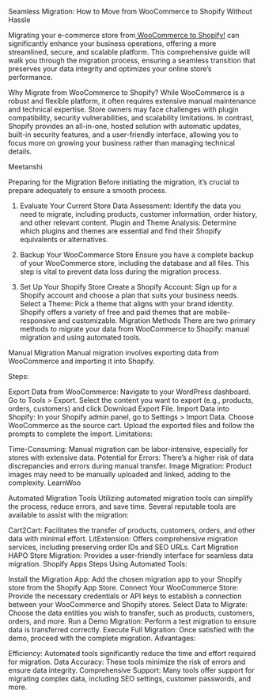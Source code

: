 Seamless Migration: How to Move from WooCommerce to Shopify Without Hassle

Migrating your e-commerce store from<a href="https://oyecommerz.com/services/woocommerce-to-shopify-migration/"> WooCommerce to Shopify!</a> can significantly enhance your business operations, offering a more streamlined, secure, and scalable platform. This comprehensive guide will walk you through the migration process, ensuring a seamless transition that preserves your data integrity and optimizes your online store’s performance.




Why Migrate from WooCommerce to Shopify?
While WooCommerce is a robust and flexible platform, it often requires extensive manual maintenance and technical expertise. Store owners may face challenges with plugin compatibility, security vulnerabilities, and scalability limitations. In contrast, Shopify provides an all-in-one, hosted solution with automatic updates, built-in security features, and a user-friendly interface, allowing you to focus more on growing your business rather than managing technical details.

Meetanshi

Preparing for the Migration
Before initiating the migration, it’s crucial to prepare adequately to ensure a smooth process.

1. Evaluate Your Current Store
Data Assessment: Identify the data you need to migrate, including products, customer information, order history, and other relevant content.
Plugin and Theme Analysis: Determine which plugins and themes are essential and find their Shopify equivalents or alternatives.
2. Backup Your WooCommerce Store
Ensure you have a complete backup of your WooCommerce store, including the database and all files. This step is vital to prevent data loss during the migration process.

3. Set Up Your Shopify Store
Create a Shopify Account: Sign up for a Shopify account and choose a plan that suits your business needs.
Select a Theme: Pick a theme that aligns with your brand identity. Shopify offers a variety of free and paid themes that are mobile-responsive and customizable.
Migration Methods
There are two primary methods to migrate your data from WooCommerce to Shopify: manual migration and using automated tools.

Manual Migration
Manual migration involves exporting data from WooCommerce and importing it into Shopify.

Steps:

Export Data from WooCommerce:
Navigate to your WordPress dashboard.
Go to Tools > Export.
Select the content you want to export (e.g., products, orders, customers) and click Download Export File.
Import Data into Shopify:
In your Shopify admin panel, go to Settings > Import Data.
Choose WooCommerce as the source cart.
Upload the exported files and follow the prompts to complete the import.
Limitations:

Time-Consuming: Manual migration can be labor-intensive, especially for stores with extensive data.
Potential for Errors: There’s a higher risk of data discrepancies and errors during manual transfer.
Image Migration: Product images may need to be manually uploaded and linked, adding to the complexity.
LearnWoo

Automated Migration Tools
Utilizing automated migration tools can simplify the process, reduce errors, and save time. Several reputable tools are available to assist with the migration:

Cart2Cart: Facilitates the transfer of products, customers, orders, and other data with minimal effort.
LitExtension: Offers comprehensive migration services, including preserving order IDs and SEO URLs.
Cart Migration
HAPO Store Migration: Provides a user-friendly interface for seamless data migration.
Shopify Apps
Steps Using Automated Tools:

Install the Migration App: Add the chosen migration app to your Shopify store from the Shopify App Store.
Connect Your WooCommerce Store: Provide the necessary credentials or API keys to establish a connection between your WooCommerce and Shopify stores.
Select Data to Migrate: Choose the data entities you wish to transfer, such as products, customers, orders, and more.
Run a Demo Migration: Perform a test migration to ensure data is transferred correctly.
Execute Full Migration: Once satisfied with the demo, proceed with the complete migration.
Advantages:

Efficiency: Automated tools significantly reduce the time and effort required for migration.
Data Accuracy: These tools minimize the risk of errors and ensure data integrity.
Comprehensive Support: Many tools offer support for migrating complex data, including SEO settings, customer passwords, and more.

